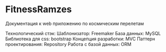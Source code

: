 # FitnessRamzes
Документация к web приложению по космическим перелетам

Технологический стэк:
Шаблонизатор: Freemaker
База данных: MySQL
Библиотека для css: bootstrap
Концепция разработки: MVC
Паттерн проектирования: Repository
Работа с базой данных: ORM
